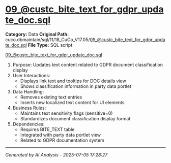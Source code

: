 # 09_@custc_bite_text_for_gdpr_update_doc.sql

**Category:** Data
**Original Path:** cuco.dbmaintain/sql/11/18_CuCo_V17.05/09_@custc_bite_text_for_gdpr_update_doc.sql
**File Type:** SQL script

09_@custc_bite_text_for_gdpr_update_doc.sql
1. Purpose: Updates text content related to GDPR document classification display
2. User Interactions:
   - Displays link text and tooltips for DOC details view
   - Shows classification information in party data portlet
3. Data Handling:
   - Removes existing text entries
   - Inserts new localized text content for UI elements
4. Business Rules:
   - Maintains text sensitivity flags (sensitive=0)
   - Standardizes document classification display format
5. Dependencies:
   - Requires BITE_TEXT table
   - Integrated with party data portlet view
   - Related to GDPR documentation system

---
*Generated by AI Analysis - 2025-07-05 17:28:27*
